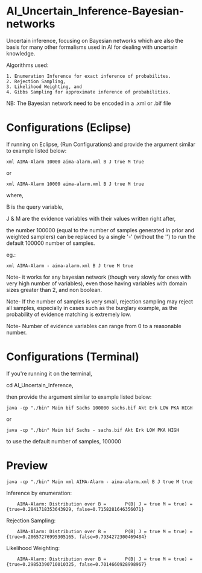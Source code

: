 # AI_Uncertain_Inference-Bayesian-networks
Uncertain inference, focusing on Bayesian networks which are also the basis for many other formalisms used in AI for dealing with uncertain knowledge.

Algorithms used:

    1. Enumeration Inference for exact inference of probabilites.
    2. Rejection Sampling, 
    3. Likelihood Weighting, and 
    4. Gibbs Sampling for approximate inference of probabilities.

NB: The Bayesian network need to be encoded in a .xml or .bif file

# Configurations (Eclipse)
If running on Eclipse, (Run Configurations) and provide the argument similar to example listed below:

    xml AIMA-Alarm 10000 aima-alarm.xml B J true M true

or

    xml AIMA-Alarm 10000 aima-alarm.xml B J true M true

where,

B is the query variable,

J & M are the evidence variables with their values written right after,

the number 100000 (equal to the number of samples generated in prior and weighted samplers) can be replaced by a single '-' (without the '') to run the default 100000 number of samples.

eg.:

    xml AIMA-Alarm - aima-alarm.xml B J true M true

Note- it works for any bayesian network (though very slowly for ones with very high number of variables), even those having variables with domain sizes greater than 2, and non boolean.

Note- If the number of samples is very small, rejection sampling may reject all samples, especially in cases such as the burglary example, as the probability of evidence matching is extremely low.

Note- Number of evidence variables can range from 0 to a reasonable number.

# Configurations (Terminal)
If you're running it on the terminal,

cd AI_Uncertain_Inference,

then provide the argument similar to example listed below:

    java -cp "./bin" Main bif Sachs 100000 sachs.bif Akt Erk LOW PKA HIGH
or

    java -cp "./bin" Main bif Sachs - sachs.bif Akt Erk LOW PKA HIGH
to use the default number of samples, 100000
# Preview

    java -cp "./bin" Main xml AIMA-Alarm - aima-alarm.xml B J true M true

Inference by enumeration:

        AIMA-Alarm: Distribution over B =       P(B| J = true M = true) = {true=0.2841718353643929, false=0.7158281646356071}

Rejection Sampling:

        AIMA-Alarm: Distribution over B =       P(B| J = true M = true) = {true=0.20657276995305165, false=0.7934272300469484}

Likelihood Weighting:

        AIMA-Alarm: Distribution over B =       P(B| J = true M = true) = {true=0.29853390710010325, false=0.7014660928998967}

